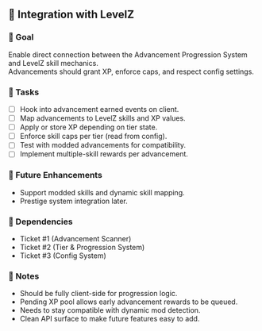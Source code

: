 ## 🧭 Integration with LevelZ

### 🎯 Goal
Enable direct connection between the Advancement Progression System and LevelZ skill mechanics.  
Advancements should grant XP, enforce caps, and respect config settings.

### 🧩 Tasks
- [ ] Hook into advancement earned events on client.
- [ ] Map advancements to LevelZ skills and XP values.
- [ ] Apply or store XP depending on tier state.
- [ ] Enforce skill caps per tier (read from config).
- [ ] Test with modded advancements for compatibility.
- [ ] Implement multiple-skill rewards per advancement.

### 🧪 Future Enhancements
- Support modded skills and dynamic skill mapping.
- Prestige system integration later.

### 📌 Dependencies
- Ticket #1 (Advancement Scanner)
- Ticket #2 (Tier & Progression System)
- Ticket #3 (Config System)

### 🧠 Notes
- Should be fully client-side for progression logic.
- Pending XP pool allows early advancement rewards to be queued.
- Needs to stay compatible with dynamic mod detection.
- Clean API surface to make future features easy to add.

